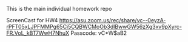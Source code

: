 This is the main individual homework repo

ScreenCast for HW4
https://asu.zoom.us/rec/share/vc--0eyzA-rPFT05xLJPFMMPg65Ci5CQBWCMoOb3dIBwwGW56zXg3xv9pXyrc-FR.VoL_kBT7WwH7NhuX 
Passcode: vC*W$aB2
